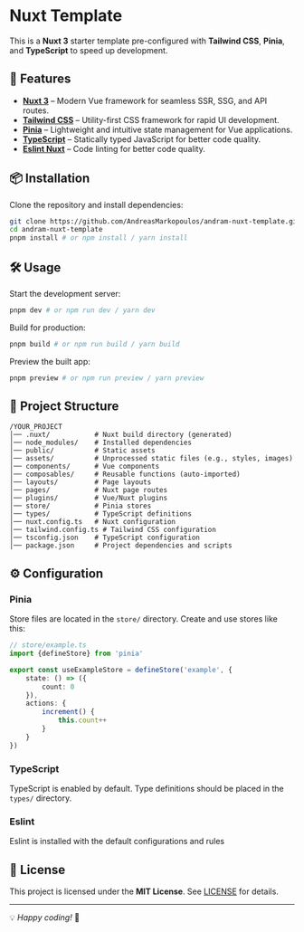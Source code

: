# Nuxt Template

This is a **Nuxt 3** starter template pre-configured with **Tailwind CSS**, **Pinia**, and **TypeScript** to speed up
development.

## 🚀 Features

- **[Nuxt 3](https://nuxt.com/)** – Modern Vue framework for seamless SSR, SSG, and API routes.
- **[Tailwind CSS](https://tailwindcss.com/)** – Utility-first CSS framework for rapid UI development.
- **[Pinia](https://pinia.vuejs.org/)** – Lightweight and intuitive state management for Vue applications.
- **[TypeScript](https://www.typescriptlang.org/)** – Statically typed JavaScript for better code quality.
- **[Eslint Nuxt](https://eslint.nuxt.com/packages/module)** – Code linting for better code quality.

## 📦 Installation

Clone the repository and install dependencies:

```sh
git clone https://github.com/AndreasMarkopoulos/andram-nuxt-template.git
cd andram-nuxt-template
pnpm install # or npm install / yarn install
```

## 🛠️ Usage

Start the development server:

```sh
pnpm dev # or npm run dev / yarn dev
```

Build for production:

```sh
pnpm build # or npm run build / yarn build
```

Preview the built app:

```sh
pnpm preview # or npm run preview / yarn preview
```

## 📂 Project Structure

```
/YOUR_PROJECT
│── .nuxt/           # Nuxt build directory (generated)
│── node_modules/    # Installed dependencies
│── public/          # Static assets
│── assets/          # Unprocessed static files (e.g., styles, images)
│── components/      # Vue components
│── composables/     # Reusable functions (auto-imported)
│── layouts/         # Page layouts
│── pages/           # Nuxt page routes
│── plugins/         # Vue/Nuxt plugins
│── store/           # Pinia stores
│── types/           # TypeScript definitions
│── nuxt.config.ts   # Nuxt configuration
│── tailwind.config.ts # Tailwind CSS configuration
│── tsconfig.json    # TypeScript configuration
│── package.json     # Project dependencies and scripts
```

## ⚙️ Configuration

### Pinia

Store files are located in the `store/` directory. Create and use stores like this:

```ts
// store/example.ts
import {defineStore} from 'pinia'

export const useExampleStore = defineStore('example', {
    state: () => ({
        count: 0
    }),
    actions: {
        increment() {
            this.count++
        }
    }
})
```

### TypeScript

TypeScript is enabled by default. Type definitions should be placed in the `types/` directory.

### Eslint

Eslint is installed with the default configurations and rules

## 📄 License

This project is licensed under the **MIT License**. See [LICENSE](./LICENSE) for details.

---

💡 _Happy coding!_ 🚀

